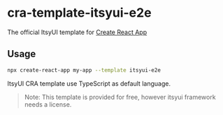# cra-template-itsyui-e2e

The official ItsyUI template for [Create React App](https://github.com/facebook/create-react-app)

## Usage

```sh
npx create-react-app my-app --template itsyui-e2e
```

ItsyUI CRA template use TypeScript as default language.

> Note: This template is provided for free, however itsyui framework needs a license.
